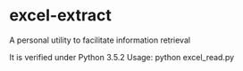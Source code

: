 # excel-extract
A personal utility to facilitate information retrieval

It is verified under Python 3.5.2
Usage: python excel_read.py <xlsx file name> <keyword>

